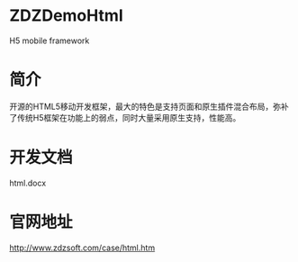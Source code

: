 # ZDZDemoHtml
H5 mobile framework<br/>

# 简介
开源的HTML5移动开发框架，最大的特色是支持页面和原生插件混合布局，弥补了传统H5框架在功能上的弱点，同时大量采用原生支持，性能高。<br/>

# 开发文档
html.docx<br/>

# 官网地址
http://www.zdzsoft.com/case/html.htm
